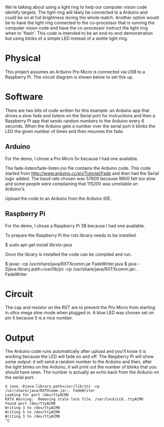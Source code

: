 We're talking about using a light ring to help our computer vision code identify targets.  The light ring will likely be connected to a Arduino and could be on at full brightness during the whole match.  Another option would be to have the light ring connected to the co-processor that is running the computer vision code and have the co-processor instruct the light ring when to 'flash'.  This code is intended to be an end-to-end demonstration but using blinks of a simple LED instead of a wohle light ring.

# Physical

This project assumes an Arduino Pro Micro is connected via USB to a Raspberry Pi.  The circuit diagram is shown below to set this up.

# Software

There are two bits of code written for this example: an Arduino app that drives a slow fade and listens on the Serial port for instructions and then a Raspberry Pi app that sends random numbers to the Arduino every 6 seconds.  When the Arduino gets a number over the serial port it blinks the LED the given number of times and then resumes the fade.

## Arduino

For the demo, I chose a Pro Micro 5v because I had one available.

The fade-listen/fade-listen.ino file contains the Arduino code.  This code started from http://www.arduino.cc/en/Tutorial/Fade and then had the Serial logic added.  The baud rate chosen was 57600 because 9600 felt too slow and some people were complaining that 115200 was unreliable on Arduino's.

Upload the code to an Arduino from the Arduino IDE.

## Raspberry Pi

For the demo, I chose a Raspberry Pi 3B because I had one available.

To prepare the Raspberry Pi the rxtx library needs to be installed.

$ sudo apt-get install librxtx-java

Once the library is installed the code can be compiled and run.

$ javac -cp /usr/share/java/RXTXcomm.jar FadeWriter.java 
$ java -Djava.library.path=/usr/lib/jni -cp /usr/share/java/RXTXcomm.jar:. FadeWriter

# Circuit

The cap and resistor on the RST are to prevent the Pro Micro from starting in ultra-mega slow mode when plugged in.  A blue LED was chosen set on pin 5 because 5 is a nice number.

# Output

The Arduino code runs automatically after upload and you'll know it is working because the LED will fade on and off.  The Raspberry Pi will show some output: it will send a random number to the Arduino and then, after the light blinks on the Arduino, it will print out the number of blinks that you should have seen.  The number is actually an echo back from the Arduino on the serial port.

```
$ java -Djava.library.path=/usr/lib/jni -cp /usr/share/java/RXTXcomm.jar:. FadeWriter
Looking for port /dev/ttyACM0
RXTX Warning:  Removing stale lock file. /var/lock/LCK..ttyACM0
Found port /dev/ttyACM0
Writing 3 to /dev/ttyACM0
Writing 5 to /dev/ttyACM0
Writing 3 to /dev/ttyACM0
^C
```
